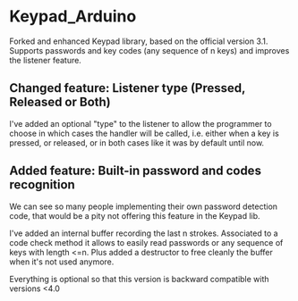 Keypad_Arduino
==============

Forked and enhanced Keypad library, based on the official version 3.1. Supports passwords and key codes (any sequence of n keys) and improves the listener feature.

Changed feature: Listener type (Pressed, Released or Both)
--------------

I've added an optional "type" to the listener to allow the programmer to choose in which cases the handler will be called, i.e. either when a key is pressed, or released, or in both cases like it was by default until now.

Added feature: Built-in password and codes recognition
--------------

We can see so many people implementing their own password detection code, that would be a pity not offering this feature in the Keypad lib.

I've added an internal buffer recording the last n strokes. Associated to a code check method it allows to easily read passwords or any sequence of keys with length <=n. Plus added a destructor to free cleanly the buffer when it's not used anymore.

Everything is optional so that this version is backward compatible with versions <4.0
